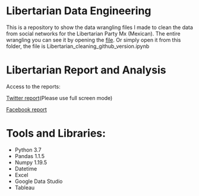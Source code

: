 # Libertarian Data Engineering
This is a repository to show the data wrangling files I made to clean the data from social networks for the Libertarian Party Mx (Mexican).
The entire wrangling you can see it by opening the [file](https://github.com/JorgePablol/Libertarian-Wrangling/blob/main/Libertarian_cleaning_github_version.ipynb). Or simply open it from this folder, the file is Libertarian_cleaning_github_version.ipynb

# Libertarian Report and Analysis
Access to the reports:

[Twitter report](https://public.tableau.com/views/FebPlib/Story1?:language=es&:display_count=y&publish=yes&:origin=viz_share_link)(Please use full screen mode)

[Facebook report](https://tinyurl.com/fbReportPlib)

# Tools and Libraries:
  * Python 3.7
  * Pandas 1.1.5
  * Numpy 1.19.5
  * Datetime
  * Excel
  * Google Data Studio
  * Tableau


